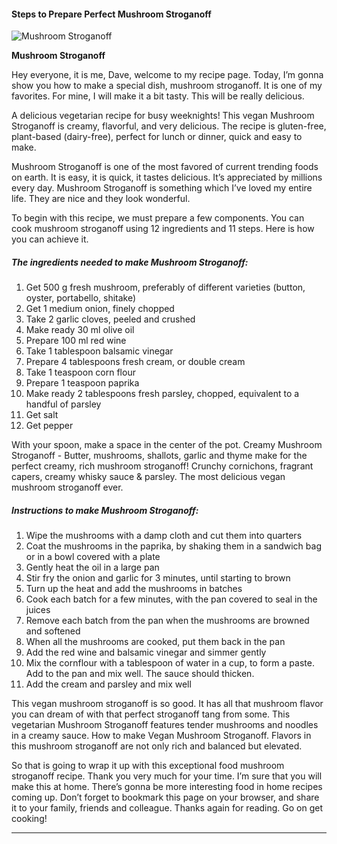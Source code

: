             

#### Steps to Prepare Perfect Mushroom Stroganoff

![Mushroom Stroganoff](https://img-global.cpcdn.com/recipes/859/751x532cq70/mushroom-stroganoff-recipe-main-photo.jpg)

**Mushroom Stroganoff**

Hey everyone, it is me, Dave, welcome to my recipe page. Today, I’m gonna show you how to make a special dish, mushroom stroganoff. It is one of my favorites. For mine, I will make it a bit tasty. This will be really delicious.

A delicious vegetarian recipe for busy weeknights! This vegan Mushroom Stroganoff is creamy, flavorful, and very delicious. The recipe is gluten-free, plant-based (dairy-free), perfect for lunch or dinner, quick and easy to make.

Mushroom Stroganoff is one of the most favored of current trending foods on earth. It is easy, it is quick, it tastes delicious. It’s appreciated by millions every day. Mushroom Stroganoff is something which I’ve loved my entire life. They are nice and they look wonderful.

To begin with this recipe, we must prepare a few components. You can cook mushroom stroganoff using 12 ingredients and 11 steps. Here is how you can achieve it.

##### The ingredients needed to make Mushroom Stroganoff:

1.  Get 500 g fresh mushroom, preferably of different varieties (button, oyster, portabello, shitake)
2.  Get 1 medium onion, finely chopped
3.  Take 2 garlic cloves, peeled and crushed
4.  Make ready 30 ml olive oil
5.  Prepare 100 ml red wine
6.  Take 1 tablespoon balsamic vinegar
7.  Prepare 4 tablespoons fresh cream, or double cream
8.  Take 1 teaspoon corn flour
9.  Prepare 1 teaspoon paprika
10.  Make ready 2 tablespoons fresh parsley, chopped, equivalent to a handful of parsley
11.  Get salt
12.  Get pepper

With your spoon, make a space in the center of the pot. Creamy Mushroom Stroganoff - Butter, mushrooms, shallots, garlic and thyme make for the perfect creamy, rich mushroom stroganoff! Crunchy cornichons, fragrant capers, creamy whisky sauce & parsley. The most delicious vegan mushroom stroganoff ever.

##### Instructions to make Mushroom Stroganoff:

1.  Wipe the mushrooms with a damp cloth and cut them into quarters
2.  Coat the mushrooms in the paprika, by shaking them in a sandwich bag or in a bowl covered with a plate
3.  Gently heat the oil in a large pan
4.  Stir fry the onion and garlic for 3 minutes, until starting to brown
5.  Turn up the heat and add the mushrooms in batches
6.  Cook each batch for a few minutes, with the pan covered to seal in the juices
7.  Remove each batch from the pan when the mushrooms are browned and softened
8.  When all the mushrooms are cooked, put them back in the pan
9.  Add the red wine and balsamic vinegar and simmer gently
10.  Mix the cornflour with a tablespoon of water in a cup, to form a paste. Add to the pan and mix well. The sauce should thicken.
11.  Add the cream and parsley and mix well

This vegan mushroom stroganoff is so good. It has all that mushroom flavor you can dream of with that perfect stroganoff tang from some. This vegetarian Mushroom Stroganoff features tender mushrooms and noodles in a creamy sauce. How to make Vegan Mushroom Stroganoff. Flavors in this mushroom stroganoff are not only rich and balanced but elevated.

So that is going to wrap it up with this exceptional food mushroom stroganoff recipe. Thank you very much for your time. I’m sure that you will make this at home. There’s gonna be more interesting food in home recipes coming up. Don’t forget to bookmark this page on your browser, and share it to your family, friends and colleague. Thanks again for reading. Go on get cooking!

* * *